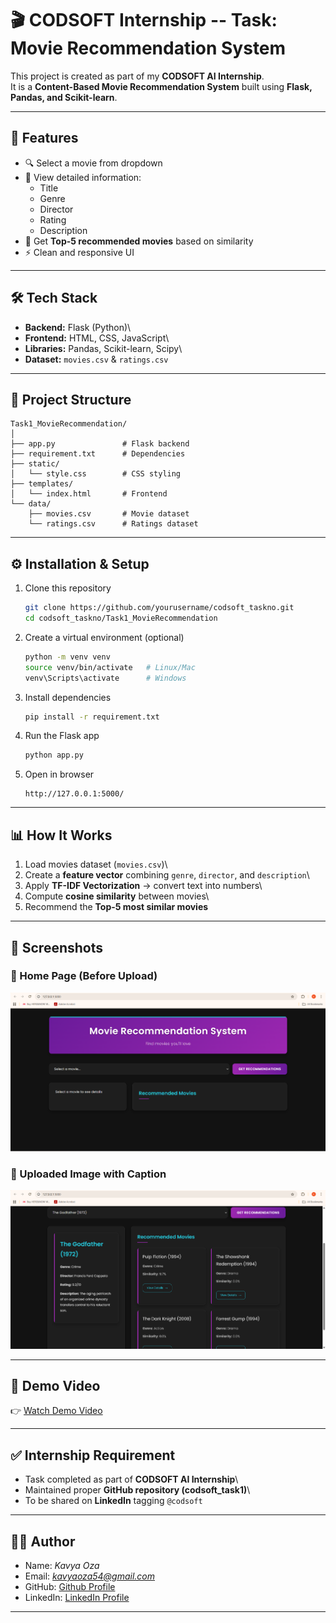# 🎬 CODSOFT Internship -- Task: Movie Recommendation System

This project is created as part of my **CODSOFT AI Internship**.\
It is a **Content-Based Movie Recommendation System** built using
**Flask, Pandas, and Scikit-learn**.

------------------------------------------------------------------------

## 🚀 Features

-   🔍 Select a movie from dropdown
-   🎥 View detailed information:
    -   Title
    -   Genre
    -   Director
    -   Rating
    -   Description
-   🤖 Get **Top-5 recommended movies** based on similarity
-   ⚡ Clean and responsive UI

------------------------------------------------------------------------

## 🛠️ Tech Stack

-   **Backend:** Flask (Python)\
-   **Frontend:** HTML, CSS, JavaScript\
-   **Libraries:** Pandas, Scikit-learn, Scipy\
-   **Dataset:** `movies.csv` & `ratings.csv`

------------------------------------------------------------------------

## 📂 Project Structure

    Task1_MovieRecommendation/
    │
    ├── app.py               # Flask backend
    ├── requirement.txt      # Dependencies
    ├── static/
    │   └── style.css        # CSS styling
    ├── templates/
    │   └── index.html       # Frontend
    └── data/
        ├── movies.csv       # Movie dataset
        └── ratings.csv      # Ratings dataset

------------------------------------------------------------------------

## ⚙️ Installation & Setup

1.  Clone this repository

    ``` bash
    git clone https://github.com/yourusername/codsoft_taskno.git
    cd codsoft_taskno/Task1_MovieRecommendation
    ```

2.  Create a virtual environment (optional)

    ``` bash
    python -m venv venv
    source venv/bin/activate   # Linux/Mac
    venv\Scripts\activate      # Windows
    ```

3.  Install dependencies

    ``` bash
    pip install -r requirement.txt
    ```

4.  Run the Flask app

    ``` bash
    python app.py
    ```

5.  Open in browser

        http://127.0.0.1:5000/

------------------------------------------------------------------------

## 📊 How It Works

1.  Load movies dataset (`movies.csv`)\
2.  Create a **feature vector** combining `genre`, `director`, and
    `description`\
3.  Apply **TF-IDF Vectorization** → convert text into numbers\
4.  Compute **cosine similarity** between movies\
5.  Recommend the **Top-5 most similar movies**

------------------------------------------------------------------------

## 📸 Screenshots

### 🔹 Home Page (Before Upload)
![Home Page](assets/screenshot_home.png)

### 🔹 Uploaded Image with Caption
![Result Page](assets/screenshot_result.png)

---

## 🎥 Demo Video
👉 [Watch Demo Video](https://www.linkedin.com/posts/kavya-oza-a64220295_internship-ai-python-activity-7367155678475366402-DyXQ?utm_source=share&utm_medium=member_desktop&rcm=ACoAAEdmz-wB9BJG6LYEIQ_YaQ39UdhoqyMOS6g)  

--- 

## ✅ Internship Requirement

-   Task completed as part of **CODSOFT AI Internship**\
-   Maintained proper **GitHub repository (codsoft_task1)**\
-   To be shared on **LinkedIn** tagging `@codsoft`

------------------------------------------------------------------------

## 👨‍💻 Author

-   Name: *Kavya Oza*
-   Email: *kavyaoza54@gmail.com*
-   GitHub: [Github Profile](https://github.com/kavyaoza)
-   LinkedIn: [LinkedIn Profile](www.linkedin.com/in/kavya-oza-a64220295)

------------------------------------------------------------------------





